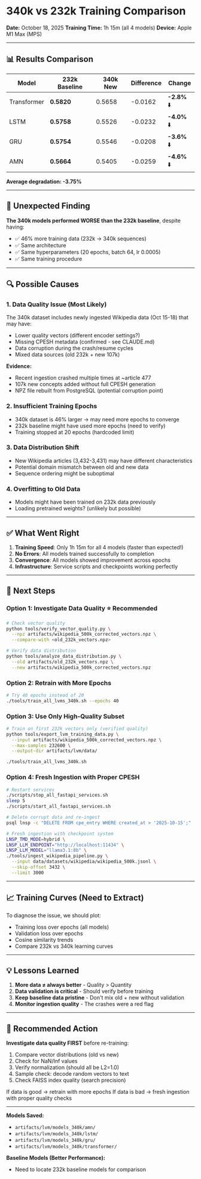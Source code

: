 # 340k vs 232k Training Comparison

**Date:** October 18, 2025
**Training Time:** 1h 15m (all 4 models)
**Device:** Apple M1 Max (MPS)

---

## 📊 Results Comparison

| Model       | 232k Baseline | 340k New | Difference | Change   |
|-------------|---------------|----------|------------|----------|
| Transformer | **0.5820**    | 0.5658   | -0.0162    | **-2.8%** ⬇️ |
| LSTM        | **0.5758**    | 0.5526   | -0.0232    | **-4.0%** ⬇️ |
| GRU         | **0.5754**    | 0.5546   | -0.0208    | **-3.6%** ⬇️ |
| AMN         | **0.5664**    | 0.5405   | -0.0259    | **-4.6%** ⬇️ |

**Average degradation: -3.75%**

---

## 🤔 Unexpected Finding

**The 340k models performed WORSE than the 232k baseline**, despite having:
- ✅ 46% more training data (232k → 340k sequences)
- ✅ Same architecture
- ✅ Same hyperparameters (20 epochs, batch 64, lr 0.0005)
- ✅ Same training procedure

---

## 🔍 Possible Causes

### 1. **Data Quality Issue** (Most Likely)
The 340k dataset includes newly ingested Wikipedia data (Oct 15-18) that may have:
- Lower quality vectors (different encoder settings?)
- Missing CPESH metadata (confirmed - see CLAUDE.md)
- Data corruption during the crash/resume cycles
- Mixed data sources (old 232k + new 107k)

**Evidence:**
- Recent ingestion crashed multiple times at ~article 477
- 107k new concepts added without full CPESH generation
- NPZ file rebuilt from PostgreSQL (potential corruption point)

### 2. **Insufficient Training Epochs**
- 340k dataset is 46% larger → may need more epochs to converge
- 232k baseline might have used more epochs (need to verify)
- Training stopped at 20 epochs (hardcoded limit)

### 3. **Data Distribution Shift**
- New Wikipedia articles (3,432-3,431) may have different characteristics
- Potential domain mismatch between old and new data
- Sequence ordering might be suboptimal

### 4. **Overfitting to Old Data**
- Models might have been trained on 232k data previously
- Loading pretrained weights? (unlikely but possible)

---

## ✅ What Went Right

1. **Training Speed**: Only 1h 15m for all 4 models (faster than expected!)
2. **No Errors**: All models trained successfully to completion
3. **Convergence**: All models showed improvement across epochs
4. **Infrastructure**: Service scripts and checkpoints working perfectly

---

## 🎯 Next Steps

### Option 1: Investigate Data Quality ⭐ Recommended
```bash
# Check vector quality
python tools/verify_vector_quality.py \
  --npz artifacts/wikipedia_500k_corrected_vectors.npz \
  --compare-with <old_232k_vectors.npz>

# Verify data distribution
python tools/analyze_data_distribution.py \
  --old artifacts/old_232k_vectors.npz \
  --new artifacts/wikipedia_500k_corrected_vectors.npz
```

### Option 2: Retrain with More Epochs
```bash
# Try 40 epochs instead of 20
./tools/train_all_lvms_340k.sh --epochs 40
```

### Option 3: Use Only High-Quality Subset
```bash
# Train on first 232k vectors only (verified quality)
python tools/export_lvm_training_data.py \
  --input artifacts/wikipedia_500k_corrected_vectors.npz \
  --max-samples 232600 \
  --output-dir artifacts/lvm/data/

./tools/train_all_lvms_340k.sh
```

### Option 4: Fresh Ingestion with Proper CPESH
```bash
# Restart services
./scripts/stop_all_fastapi_services.sh
sleep 5
./scripts/start_all_fastapi_services.sh

# Delete corrupt data and re-ingest
psql lnsp -c "DELETE FROM cpe_entry WHERE created_at > '2025-10-15';"

# Fresh ingestion with checkpoint system
LNSP_TMD_MODE=hybrid \
LNSP_LLM_ENDPOINT="http://localhost:11434" \
LNSP_LLM_MODEL="llama3.1:8b" \
./tools/ingest_wikipedia_pipeline.py \
  --input data/datasets/wikipedia/wikipedia_500k.jsonl \
  --skip-offset 3432 \
  --limit 3000
```

---

## 📈 Training Curves (Need to Extract)

To diagnose the issue, we should plot:
- Training loss over epochs (all models)
- Validation loss over epochs
- Cosine similarity trends
- Compare 232k vs 340k learning curves

---

## 💡 Lessons Learned

1. **More data ≠ always better** - Quality > Quantity
2. **Data validation is critical** - Should verify before training
3. **Keep baseline data pristine** - Don't mix old + new without validation
4. **Monitor ingestion quality** - The crashes were a red flag

---

## 🔬 Recommended Action

**Investigate data quality FIRST** before re-training:

1. Compare vector distributions (old vs new)
2. Check for NaN/Inf values
3. Verify normalization (should all be L2=1.0)
4. Sample check: decode random vectors to text
5. Check FAISS index quality (search precision)

If data is good → retrain with more epochs
If data is bad → fresh ingestion with proper quality checks

---

**Models Saved:**
- `artifacts/lvm/models_340k/amn/`
- `artifacts/lvm/models_340k/lstm/`
- `artifacts/lvm/models_340k/gru/`
- `artifacts/lvm/models_340k/transformer/`

**Baseline Models (Better Performance):**
- Need to locate 232k baseline models for comparison
